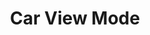 ---
  id: "93764"
  fieldLayoutId: "89"
  uid: "75c81617-a34e-44c7-92a5-b5ccde6d9bca"
  enabled: "1"
  archived: "0"
  dateCreated: "2019-12-16 03:57:05"
  dateUpdated: "2021-03-01 03:57:35"
  siteSettingsId: "93764"
  slug: "car-view-mode"
  siteId: "1"
  uri: "patterns/ios/entry/car-view-mode"
  enabledForSite: "1"
  sectionId: "2"
  typeId: "2"
  authorId: "1"
  postdateCreated: "2019-12-16 03:52:00"
  expirydateCreated: null
  contentId: "93754"
  title: "Car View Mode"
  field_allColorsComputed: null
  field_allColorsComputedIllustration: null
  field_allColorsComputedThumbnail: null
  field_appDescription: null
  field_appDescriptionSentiment: null
  field_audio: "0"
  field_authorFaq: null
  field_bgThumbPosition: "right center"
  field_body: null
  field_captureSize: null
  field_categoriesRaw: "adapting context"
  field_categoryInPlainText: null
  field_coldThumbTransform: null
  field_colorPalette: null
  field_contributorName: null
  field_contributorUrl: null
  field_coverColor: null
  field_dominantColor: null
  field_externalContributor: "0"
  field_fetchWebsiteData: null
  field_fullName: null
  field_gfycatSource: null
  field_gif: "0"
  field_gumletUrl: null
  field_gumletUrlNoPreParse: null
  field_howHelps: "<p><strong>Adapting Context</strong></p><p>According to a study conducted by the Pew Research Center, 41% of car owners have listened to online radio via phone while in their car. (1)</p><p>Spotify acknowledges that a significant use case for their music streaming service happens inside the cars of their subscribers, and therefore adapting to this context can improve their experience with the app. </p><p>By creating a dedicated, self-enabled car mode, Spotify is helping its subscribers to operate the app safely when they are driving. </p><p>Although the ideal, is that drivers should never operate their mobile devices while driving, Spotify understands that customers will still try to manipulate their app somehow. Enabling a safer operation mode through context-awareness techniques is a way to help the final user avoid the risks of using an app that is not generally designed (or encouraged to be used) for car usage.</p><p>(1) <a target=\"_blank\" href=\"https://www.pewresearch.org/wp-content/uploads/sites/8/2018/07/State-of-the-News-Media_2017-Archive.pdf\" rel=\"noreferrer noopener\">https://www.pewresearch.org/wp-content/uploads/sites/8/2018/07/State-of-the-News-Media_2017-Archive.pdf</a></p>"
  field_howWorks: "<p>When a Spotify user launches the app and streams its audio to a car sound system, the app automatically changes the default view to a car specific view that is optimized for car usage.</p><p>The car view renders a larger UI with buttons that are 2x/3x the size of the standard view ones. The functionality available to the user is limited to skipping, rewinding, pausing/playing, liking, shuffling, and accessing the car mode context menu.</p><p>The car view also showcases a limited amount of information (Album/Playlist, Songname, Artist, and Playback Data). No Album-Art or Dynamic imagery is shown while the app is in this mode.</p><p>In our tests, the car view mode gets enabled every time that the phone connects to the Bluetooth connection that is identifiable to a car. We presume that Spotify is using a list of widely commercial car Bluetooth UUIDs or manufacturer specific data.</p><p>As of the time of this writing, we couldn't determine any other context detection functionality that enables the mode, but there may be more.</p>"
  field_iconColors: null
  field_iconComputedColors: null
  field_illustrationSource: null
  field_imagePathRaw: "https://s3-us-west-2.amazonaws.com/waveguideio/captures/waves/spotify-car-view.png"
  field_imageTextOcr: null
  field_depthArticleBody: null
  field_lpSentimentScore: null
  field_lpUrl: null
  field_mediaEmbed: null
  field_mobileId: null
  field_mobileShotSrc: null
  field_newsObject: null
  field_pageFetchJsonString: null
  field_patternSrc: "Spotify"
  field_platformRaw: "iOS"
  field_qualityDescription: null
  field_rawResponse: null
  field_readingDuration: null
  field_readingDurationSeconds: null
  field_readingEaseLevel: null
  field_readingEaseScore: null
  field_references: null
  field_screenshotColors: null
  field_screenshotComputedColors: null
  field_sourceFromArchive: null
  field_strategyDescription: null
  field_thumbColors: null
  field_thumbVideoUrl: null
  field_webDescription: null
  field_webTitle: null
  field_what: "<p>This is a solution found in the Spotify mobile app. When Spotify detects that is currently being used on a car, it will automatically switch the player to a car view mode with larger buttons and limited functionality to reduce distractions.</p>"
  root: null
  lft: null
  rgt: null
  level: null
  structureId: null
  layout: layouts/post.njk
---